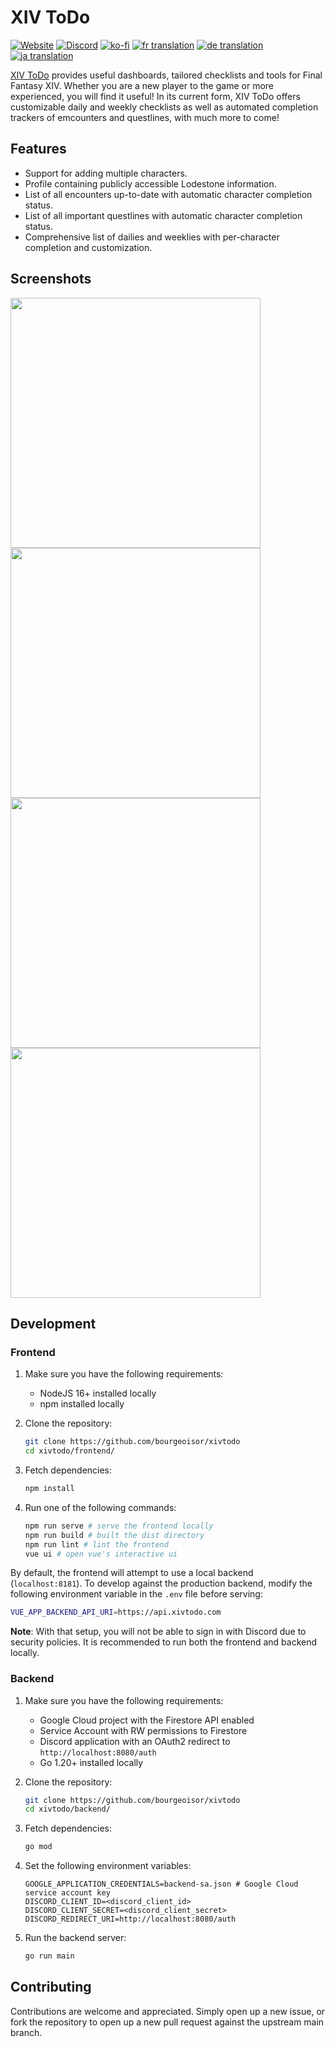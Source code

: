 # XIV ToDo

[![Website](https://img.shields.io/website?url=https%3A%2F%2Fxivtodo.com)](https://xivtodo.com/)
[![Discord](https://img.shields.io/discord/946996969354690600?label=discord)](https://discord.gg/zfzhKhG3zj)
[![ko-fi](https://img.shields.io/badge/buy%20me%20a%20coffee!-donate-success)](https://ko-fi.com/V7V569BFY)
[![fr translation](https://img.shields.io/badge/dynamic/json?color=blue&label=fr&style=flat&logo=crowdin&query=%24.progress.1.data.translationProgress&url=https%3A%2F%2Fbadges.awesome-crowdin.com%2Fstats-15746609-575411.json)](https://crowdin.com/project/xiv-todo)
[![de translation](https://img.shields.io/badge/dynamic/json?color=blue&label=de&style=flat&logo=crowdin&query=%24.progress.0.data.translationProgress&url=https%3A%2F%2Fbadges.awesome-crowdin.com%2Fstats-15746609-575411.json)](https://crowdin.com/project/xiv-todo)
[![ja translation](https://img.shields.io/badge/dynamic/json?color=blue&label=ja&style=flat&logo=crowdin&query=%24.progress.2.data.translationProgress&url=https%3A%2F%2Fbadges.awesome-crowdin.com%2Fstats-15746609-575411.json)](https://crowdin.com/project/xiv-todo)

[XIV ToDo](https://xivtodo.com) provides useful dashboards, tailored checklists and tools for Final Fantasy XIV. Whether you are a new player to the game or more experienced, you will find it useful! In its current form, XIV ToDo offers customizable daily and weekly checklists as well as automated completion trackers of emcounters and questlines, with much more to come!

## Features

- Support for adding multiple characters.
- Profile containing publicly accessible Lodestone information.
- List of all encounters up-to-date with automatic character completion status.
- List of all important questlines with automatic character completion status.
- Comprehensive list of dailies and weeklies with per-character completion and customization.

## Screenshots

<img src="https://user-images.githubusercontent.com/3271352/231013111-2b3e6dcb-7efa-4628-9998-39d869658d5b.png" width=400 /> <img src="https://user-images.githubusercontent.com/3271352/231013112-eaf34cc8-3b6a-4180-b90e-c6825eec787a.png" width=400 /> <img src="https://user-images.githubusercontent.com/3271352/231013106-2c46d733-ffeb-49b1-b574-e322083ba506.png" width=400 /> <img src="https://user-images.githubusercontent.com/3271352/231013109-e77d2faf-6bdd-4f0b-95d5-0f4c6aab4c16.png" width=400 />

## Development

### Frontend

1. Make sure you have the following requirements:
   - NodeJS 16+ installed locally
   - npm installed locally

2. Clone the repository:
   ```sh
   git clone https://github.com/bourgeoisor/xivtodo
   cd xivtodo/frontend/
   ```

3. Fetch dependencies:
   ```sh
   npm install
   ```

4. Run one of the following commands:
   ```sh
   npm run serve # serve the frontend locally
   npm run build # built the dist directory
   npm run lint # lint the frontend
   vue ui # open vue's interactive ui
   ```

By default, the frontend will attempt to use a local backend (`localhost:8181`). To develop against the production backend, modify the following environment variable in the `.env` file before serving:
```sh
VUE_APP_BACKEND_API_URI=https://api.xivtodo.com
```

**Note**: With that setup, you will not be able to sign in with Discord due to security policies. It is recommended to run both the frontend and backend locally.

### Backend

1. Make sure you have the following requirements:
   - Google Cloud project with the Firestore API enabled
   - Service Account with RW permissions to Firestore
   - Discord application with an OAuth2 redirect to `http://localhost:8080/auth`
   - Go 1.20+ installed locally

2. Clone the repository:
   ```sh
   git clone https://github.com/bourgeoisor/xivtodo
   cd xivtodo/backend/
   ```

3. Fetch dependencies:
   ```sh
   go mod
   ```

4. Set the following environment variables:
   ```
   GOOGLE_APPLICATION_CREDENTIALS=backend-sa.json # Google Cloud service account key
   DISCORD_CLIENT_ID=<discord_client_id>
   DISCORD_CLIENT_SECRET=<discord_client_secret>
   DISCORD_REDIRECT_URI=http://localhost:8080/auth
   ```

5. Run the backend server:
   ```sh
   go run main
   ```

## Contributing

Contributions are welcome and appreciated. Simply open up a new issue, or fork the repository to open up a new pull request against the upstream main branch.
